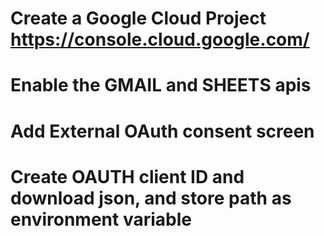 # Create a Google Cloud Project https://console.cloud.google.com/

# Enable the GMAIL and SHEETS apis

# Add External OAuth consent screen

# Create OAUTH client ID and download json, and store path as environment variable



